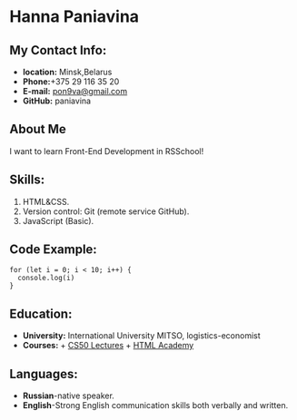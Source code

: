 # **Hanna Paniavina**
## **My Contact Info:**
* __location:__ Minsk,Belarus
* __Phone:__+375 29 116 35 20
* __E-mail:__ pon9va@gmail.com
* __GitHub:__ paniavina
## **About Me**
I want to learn Front-End Development in RSSchool!
## **Skills:**
1. HTML&CSS.
2. Version control: Git (remote service GitHub).
3. JavaScript (Basic).
## **Code Example:**
```
for (let i = 0; i < 10; i++) {
  console.log(i)
}
```
## **Education:**
* __University:__ International University MITSO, logistics-economist
* __Courses:__
      + [CS50 Lectures](https://www.youtube.com/channel/UCcabW7890RKJzL968QWEykA)
      + [HTML Academy](https://htmlacademy.ru/study)
## **Languages:**
* __Russian__-native speaker.
* __English__-Strong English communication skills both verbally and written.
